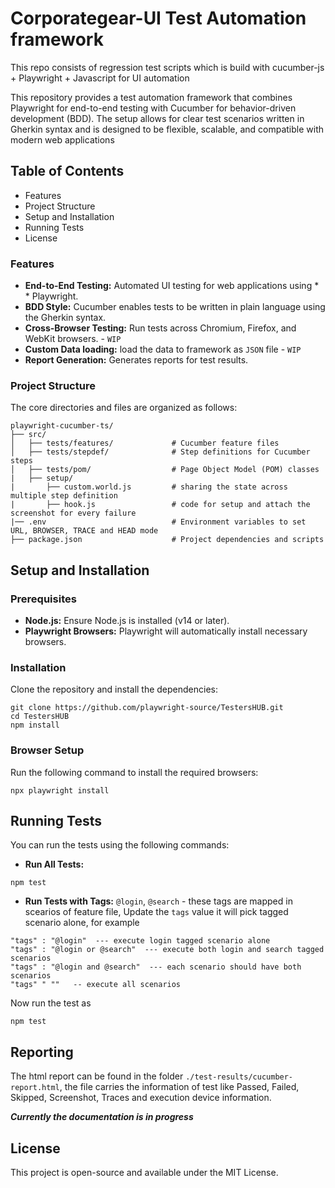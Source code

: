 # Corporategear-UI Test Automation framework

This repo consists of regression test scripts which is build with cucumber-js + Playwright + Javascript for UI automation

This repository provides a test automation framework that combines Playwright for end-to-end testing with Cucumber for behavior-driven development (BDD). The setup allows for clear test scenarios written in Gherkin syntax and is designed to be flexible, scalable, and compatible with modern web applications

## Table of Contents
  * Features
  * Project Structure
  * Setup and Installation
  * Running Tests
  * License


### Features
* **End-to-End Testing:** Automated UI testing for web applications using * * Playwright.
* **BDD Style:** Cucumber enables tests to be written in plain language using the Gherkin syntax.
* **Cross-Browser Testing:** Run tests across Chromium, Firefox, and WebKit browsers. - `WIP`
* **Custom Data loading:** load the data to framework as `JSON` file - `WIP`
* **Report Generation:** Generates reports for test results.

### Project Structure
The core directories and files are organized as follows:
```
playwright-cucumber-ts/
├── src/
│   ├── tests/features/             # Cucumber feature files
│   ├── tests/stepdef/              # Step definitions for Cucumber steps
│   ├── tests/pom/                  # Page Object Model (POM) classes
|   ├── setup/
|       ├── custom.world.js         # sharing the state across multiple step definition
|       ├── hook.js                 # code for setup and attach the screenshot for every failure
|── .env                            # Environment variables to set URL, BROWSER, TRACE and HEAD mode
├── package.json                    # Project dependencies and scripts
```

## Setup and Installation
### Prerequisites
* **Node.js:** Ensure Node.js is installed (v14 or later).
* **Playwright Browsers:** Playwright will automatically install necessary browsers.

### Installation
Clone the repository and install the dependencies:
```
git clone https://github.com/playwright-source/TestersHUB.git
cd TestersHUB
npm install
```

### Browser Setup
Run the following command to install the required browsers:
```
npx playwright install
```
## Running Tests
You can run the tests using the following commands:
* **Run All Tests:**
```
npm test
```
* **Run Tests with Tags:** 
`@login`, `@search`  - these tags are mapped in scearios of feature file, 
Update the `tags` value it will pick tagged scenario alone, for example 
```
"tags" : "@login"  --- execute login tagged scenario alone
"tags" : "@login or @search"  --- execute both login and search tagged scenarios
"tags" : "@login and @search"  --- each scenario should have both scenarios
"tags" " ""   -- execute all scenarios
```
Now run the test as
```
npm test                 
```

## Reporting
The html report can be found in the folder `./test-results/cucumber-report.html`, the file carries the information of test like Passed, Failed, Skipped, Screenshot, Traces and execution device information.

_**Currently the documentation is in progress**_


## License
This project is open-source and available under the MIT License.
